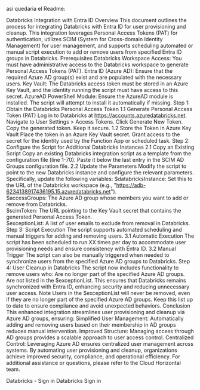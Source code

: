 asi quedaria el Readme:
 
Databricks Integration with Entra ID
Overview
This document outlines the process for integrating Databricks with Entra ID for user provisioning and cleanup. This integration leverages Personal Access Tokens (PAT) for authentication, utilizes SCIM (System for Cross-domain Identity Management) for user management, and supports scheduling automated or manual script execution to add or remove users from specified Entra ID groups in Databricks.
Prerequisites
Databricks Workspace Access: You must have administrative access to the Databricks workspace to generate Personal Access Tokens (PAT).
Entra ID (Azure AD): Ensure that the required Azure AD group(s) exist and are populated with the necessary users.
Key Vault: The Databricks access token must be stored in an Azure Key Vault, and the identity running the script must have access to this secret.
AzureAD PowerShell Module: Ensure the AzureAD module is installed. The script will attempt to install it automatically if missing.
Step 1: Obtain the Databricks Personal Access Token
1.1 Generate Personal Access Token (PAT)
Log in to Databricks at https://accounts.azuredatabricks.net.
Navigate to User Settings > Access Tokens.
Click Generate New Token.
Copy the generated token. Keep it secure.
1.2 Store the Token in Azure Key Vault
Place the token in an Azure Key Vault secret.
Grant access to the secret for the identity used by the Function App or scheduled task.
Step 2: Configure the Script for Additional Databricks Instances
2.1 Copy an Existing Script
Copy an existing Databricks integration script as a template from the configuration file (line 1-70).
Paste it below the last entry in the SCIM AD Groups configuration file.
2.2 Update the Parameters
Modify the script to point to the new Databricks instance and configure the relevant parameters. Specifically, update the following variables:
$databricksInstance: Set this to the URL of the Databricks workspace (e.g., "https://adb-6234138917436195.15.azuredatabricks.net").  
$accessGroups: The Azure AD group whose members you want to add or remove from Databricks.  
$scimToken: The URL pointing to the Key Vault secret that contains the generated Personal Access Token.  
$exceptionList: A list of user emails to exclude from removal in Databricks.  
Step 3: Script Execution
The script supports automated scheduling and manual triggers for adding and removing users.
3.1 Automatic Execution
The script has been scheduled to run XX times per day to accommodate user provisioning needs and ensure consistency with Entra ID.
3.2 Manual Trigger
The script can also be manually triggered when needed to synchronize users from the specified Azure AD groups to Databricks.
Step 4: User Cleanup in Databricks
The script now includes functionality to remove users who:
Are no longer part of the specified Azure AD groups.
Are not listed in the $exceptionList.
This ensures that Databricks remains synchronized with Entra ID, enhancing security and reducing unnecessary user access.
Note
Users in the $exceptionList will never be removed, even if they are no longer part of the specified Azure AD groups. Keep this list up to date to ensure compliance and avoid unexpected behaviors.
Conclusion
This enhanced integration streamlines user provisioning and cleanup via Azure AD groups, ensuring:
Simplified User Management: Automatically adding and removing users based on their membership in AD groups reduces manual intervention.
Improved Structure: Managing access through AD groups provides a scalable approach to user access control.
Centralized Control: Leveraging Azure AD ensures centralized user management across systems.
By automating user provisioning and cleanup, organizations achieve improved security, compliance, and operational efficiency.
For additional assistance or questions, please refer to the Cloud Horizontal team.
 
Databricks - Sign in
Databricks Sign in
 
